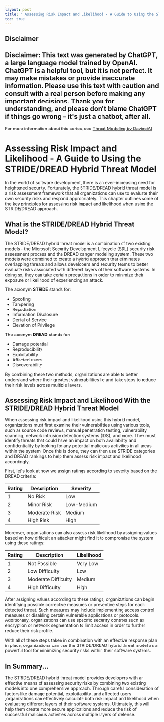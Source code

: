 ```yaml
---
layout: post
title: ' Assessing Risk Impact and Likelihood - A Guide to Using the STRIDE/DREAD Hybrid Threat Model'
toc: true
---
```

## Disclaimer
 Disclaimer: This text was generated by **ChatGPT**, a large language model trained by OpenAI. ChatGPT is a helpful tool, but it is not perfect. It may make mistakes or provide inaccurate information. Please use this text with caution and consult with a real person before making any important decisions. Thank you for understanding, and please don't blame ChatGPT if things go wrong – it's just a chatbot, after all.
---
 For more information about this series, see [Threat Modeling by DavinciAI](./2022-12-10-threat-modeling-by-DavinciAI.md)




# Assessing Risk Impact and Likelihood - A Guide to Using the STRIDE/DREAD Hybrid Threat Model
 
In the world of software development, there is an ever-increasing need for heightened security. Fortunately, the STRIDE/DREAD hybrid threat model is a risk assessment framework that all organizations can use to evaluate their own security risks and respond appropriately. This chapter outlines some of the key principles for assessing risk impact and likelihood when using the STRIDE/DREAD approach.

## What is the STRIDE/DREAD Hybrid Threat Model? 
The STRIDE/DREAD hybrid threat model is a combination of two existing models - the Microsoft Security Development Lifecycle (SDL) security risk assessment process and the DREAD danger modeling system. These two models were combined to create a hybrid approach that eliminates overlapping threats and allows developers and security teams to better evaluate risks associated with different layers of their software systems. In doing so, they can take certain precautions in order to minimize their exposure or likelihood of experiencing an attack. 

The acronym **STRIDE** stands for:
- Spoofing 
- Tampering 
- Repudiation 
- Information Disclosure 
- Denial of Service 
- Elevation of Privilege

The acronym **DREAD** stands for: 
- Damage potential  
- Reproducibility  
- Exploitability  
- Affected users  
- Discoverability  

 By combining these two methods, organizations are able to better understand where their greatest vulnerabilities lie and take steps to reduce their risk levels across multiple layers. 
 
## Assessing Risk Impact and Likelihood With the STRIDE/DREAD Hybrid Threat Model 
When assessing risk impact and likelihood using this hybrid model, organizations must first examine their vulnerabilities using various tools, such as source code reviews, manual penetration testing, vulnerability scanning, network intrusion detection systems (IDS), and more. They must identify threats that could have an impact on both availability and confidentiality by looking for any potential malicious activities in all areas within the system. Once this is done, they can then use STRIDE categories and DREAD rankings to help them assess risk impact and likelihood accordingly. 

 First, let's look at how we assign ratings according to severity based on the DREAD criteria: 

| Rating | Description | Severity | 
|-|-|-| 
| 1 | No Risk | Low | 
| 2 | Minor Risk | Low-Medium | 
| 3 | Moderate Risk | Medium |   
| 4 | High Risk | High |   

Moreover, organizations can also assess risk likelihood by assigning values based on how difficult an attacker might find it to compromise the system using these ratings:  

| Rating      | Description           | Likelihood  |   
|-------------|-----------------------|-------------|   
| 1           | Not Possible          | Very Low    |   
| 2           | Low Difficulty        | Low         |   
| 3           | Moderate Difficulty   | Medium      |   
| 4           | High Difficulty       | High        |   

 After assigning values according to these ratings, organizations can begin identifying possible corrective measures or preventive steps for each detected threat. Such measures may include implementing access control measures or disabling certain vulnerable applications or protocols. Additionally, organizations can use specific security controls such as encryption or network segmentation to limit access in order to further reduce their risk profile.    

 With all of these steps taken in combination with an effective response plan in place, organizations can use the STRIDE/DREAD hybrid threat model as a powerful tool for minimizing security risks within their software systems.      

 ## In Summary...  

 The STRIDE/DREAD hybrid threat model provides developers with an effective means of assessing security risks by combining two existing models into one comprehensive approach. Through careful consideration of factors like damage potential, exploitability ,and affected users ,organizations can effectively calculate both risk impact and likelihood when evaluating different layers of their software systems. Ultimately, this will help them create more secure applications and reduce the risk of successful malicious activities across multiple layers of defense.